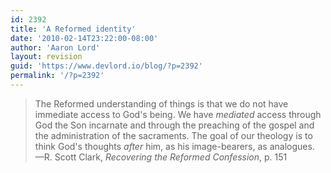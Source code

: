 ```yaml
---
id: 2392
title: 'A Reformed identity'
date: '2010-02-14T23:22:00-08:00'
author: 'Aaron Lord'
layout: revision
guid: 'https://www.devlord.io/blog/?p=2392'
permalink: '/?p=2392'
---
```


<blockquote>The Reformed understanding of things is that we do not have immediate access to God's being.  We have <i>mediated</i> access through God the Son incarnate and through the preaching of the gospel and the administration of the sacraments.  The goal of our theology is to think God's thoughts <i>after</i> him, as his image-bearers, as analogues.  —R. Scott Clark, <i>Recovering the Reformed Confession</i>, p. 151</blockquote><div class="blogger-post-footer"><img width='1' height='1' src="/blog/a-reformed-identity/"' /></div>